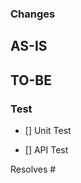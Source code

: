 ### Changes

<!-- Describe what changed in this PR. -->

**AS-IS**
- 

**TO-BE**
- 

### Test

<!-- Describe how this change is tested. --> 

- [] Unit Test

- [] API Test

Resolves #